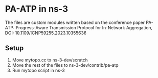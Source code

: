 # PA-ATP in ns-3
The files are custom modules written based on the conference paper PA-ATP: Progress-Aware Transmission Protocol for In-Network Aggregation, DOI: 10.1109/ICNP59255.2023.10355636

## Setup
1. Move mytopo.cc to ns-3-dev/scratch
2. Move the rest of the files to ns-3-dev/contrib/pa-atp
3. Run mytopo script in ns-3
